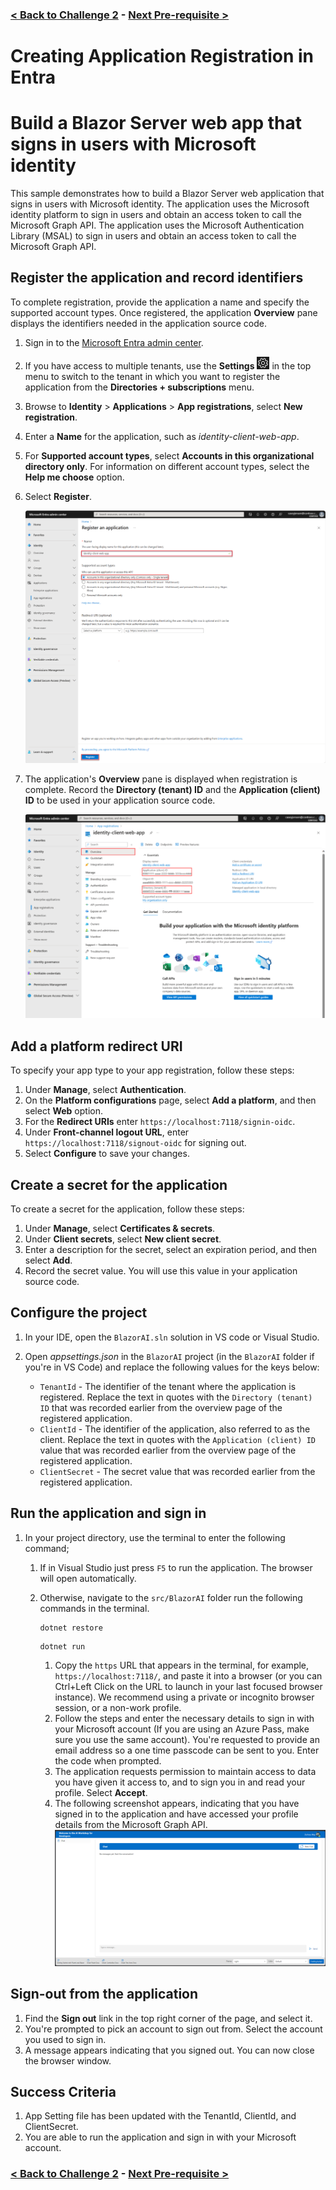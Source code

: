 ### [< Back to Challenge 2](../../Challenge-02.md) - [Next Pre-requisite >](./Challenge-02-Reference-App.md)

# Creating Application Registration in Entra

# Build a Blazor Server web app that signs in users with Microsoft identity

This sample demonstrates how to build a Blazor Server web application that signs in users with Microsoft identity. The application uses the Microsoft identity platform to sign in users and obtain an access token to call the Microsoft Graph API. The application uses the Microsoft Authentication Library (MSAL) to sign in users and obtain an access token to call the Microsoft Graph API.

## Register the application and record identifiers

To complete registration, provide the application a name and specify the supported account types. Once registered, the application **Overview** pane displays the identifiers needed in the application source code.

1. Sign in to the [Microsoft Entra admin center](https://entra.microsoft.com).
1. If you have access to multiple tenants, use the **Settings** ![alt text](../images/admin-center-settings-icon.png)  in the top menu to switch to the tenant in which you want to register the application from the **Directories + subscriptions** menu.
1. Browse to **Identity** > **Applications** > **App registrations**, select **New registration**.
1. Enter a **Name** for the application, such as *identity-client-web-app*.
1. For **Supported account types**, select **Accounts in this organizational directory only**. For information on different account types, select the **Help me choose** option.
1. Select **Register**.

     ![alt text](../images/register-web-app-common.png)

1. The application's **Overview** pane is displayed when registration is complete. Record the **Directory (tenant) ID** and the **Application (client) ID** to be used in your application source code.

    ![alt text](../images/record-identifiers-web-app-common.png)

## Add a platform redirect URI

To specify your app type to your app registration, follow these steps:

1. Under **Manage**, select **Authentication**.
1. On the **Platform configurations** page, select **Add a platform**, and then select **Web** option.
1. For the **Redirect URIs** enter `https://localhost:7118/signin-oidc`.
1. Under **Front-channel logout URL**, enter `https://localhost:7118/signout-oidc` for signing out.
1. Select **Configure** to save your changes.

## Create a secret for the application

To create a secret for the application, follow these steps:

1. Under **Manage**, select **Certificates & secrets**.
1. Under **Client secrets**, select **New client secret**.
1. Enter a description for the secret, select an expiration period, and then select **Add**.
1. Record the secret value. You will use this value in your application source code.

## Configure the project

1. In your IDE, open the `BlazorAI.sln` solution in VS code or Visual Studio.
1. Open *appsettings.json* in the `BlazorAI` project (in the `BlazorAI` folder if you're in VS Code) and replace the following values for the keys below:

    * `TenantId` - The identifier of the tenant where the application is registered. Replace the text in quotes with the `Directory (tenant) ID` that was recorded earlier from the overview page of the registered application.
    * `ClientId` - The identifier of the application, also referred to as the client. Replace the text in quotes with the `Application (client) ID` value that was recorded earlier from the overview page of the registered application.
    * `ClientSecret` - The secret value that was recorded earlier from the registered application.

## Run the application and sign in

1. In your project directory, use the terminal to enter the following command;

    1. If in Visual Studio just press `F5` to run the application. The browser will open automatically. 
    2. Otherwise, navigate to the `src/BlazorAI` folder run the following commands in the terminal.

        ```console
        dotnet restore
        ```

        ```console
        dotnet run
        ```

        1. Copy the `https` URL that appears in the terminal, for example, `https://localhost:7118/`, and paste it into a browser (or you can Ctrl+Left Click on the URL to launch in your last focused browser instance). We recommend using a private or incognito browser session, or a non-work profile.
        2. Follow the steps and enter the necessary details to sign in with your Microsoft account (If you are using an Azure Pass, make sure you use the same account). You're requested to provide an email address so a one time passcode can be sent to you. Enter the code when prompted.
        3. The application requests permission to maintain access to data you have given it access to, and to sign you in and read your profile. Select **Accept**.
        4. The following screenshot appears, indicating that you have signed in to the application and have accessed your profile details from the Microsoft Graph API.
        ![chat ui](../images/app_full_view.png)

## Sign-out from the application

1. Find the **Sign out** link in the top right corner of the page, and select it.
1. You're prompted to pick an account to sign out from. Select the account you used to sign in.
1. A message appears indicating that you signed out. You can now close the browser window.


## Success Criteria

1. App Setting file has been updated with the TenantId, ClientId, and ClientSecret.
1. You are able to run the application and sign in with your Microsoft account.

### [< Back to Challenge 2](../../Challenge-02.md) - [Next Pre-requisite >](./Challenge-02-Reference-App.md)

